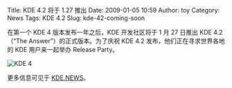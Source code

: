 Title: KDE 4.2 将于 1.27 推出
Date: 2009-01-05 10:59
Author: toy
Category: News
Tags: KDE 4.2
Slug: kde-42-coming-soon

在第一个 KDE 4 版本发布一年之后，KDE 开发社区将于 1 月 27 日推出 KDE
4.2（“The Answer”）的正式版本。为了庆祝 KDE 4.2
发布，他们正在寻求世界各地的 KDE 用户来一起举办 Release Party。

![KDE 4](http://i.linuxtoy.org/i/2007/04/kde-logo.jpg)

更多信息可见于 [KDE.NEWS](http://dot.kde.org/1231109318/)。
